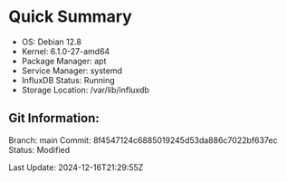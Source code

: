 # Quick Summary
- OS: Debian 12.8
- Kernel: 6.1.0-27-amd64
- Package Manager: apt
- Service Manager: systemd
- InfluxDB Status: Running
- Storage Location: /var/lib/influxdb

Git Information:
---------------
Branch: main
Commit: 8f4547124c6885019245d53da886c7022bf637ec
Status: Modified

Last Update: 2024-12-16T21:29:55Z
